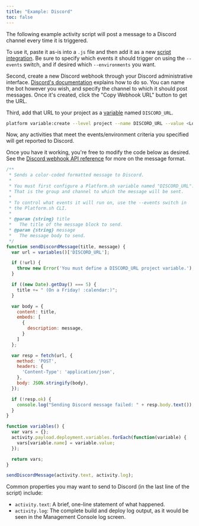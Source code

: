 ```yaml
---
title: "Example: Discord"
toc: false
---
```


The following example activity script will post a message to a Discord channel every time it is triggered.

To use it, paste it as-is into a `.js` file and then add it as a new [script integration](/integrations/activity.md#installing).  Be sure to specify which events it should trigger on using the `--events` switch, and if desired which `--environments` you want.

Second, create a new Discord webhook through your Discord administrative interface.  [Discord's documentation](https://support.discord.com/hc/en-us/articles/228383668-Intro-to-Webhooks) explains how to do so.  You can name the bot however you wish, and specify the channel to which it should post messages.  Once it's created, click the "Copy Webhook URL" button to get the URL.

Third, add that URL to your project as a [variable](/development/variables.md) named `DISCORD_URL`.

```bash
platform variable:create --level project --name DISCORD_URL --value <Long Discord URL here>
```

Now, any activities that meet the events/environment criteria you specified will get reported to Discord.

Once you have it working, you're free to modify the code below as desired.  See the [Discord webhook API reference](https://discord.com/developers/docs/resources/webhook#execute-webhook) for more on the message format.

```javascript
/**
 * Sends a color-coded formatted message to Discord.
 *
 * You must first configure a Platform.sh variable named "DISCORD_URL".
 * That is the group and channel to which the message will be sent.
 *
 * To control what events it will run on, use the --events switch in
 * the Platform.sh CLI.
 *
 * @param {string} title
 *   The title of the message block to send.
 * @param {string} message
 *   The message body to send.
 */
function sendDiscordMessage(title, message) {
  var url = variables()['DISCORD_URL'];

  if (!url) {
    throw new Error('You must define a DISCORD_URL project variable.');
  }

  if ((new Date).getDay() === 5) {
    title += " (On a Friday! :calendar:)";
  }

  var body = {
    content: title,
    embeds: [
      {
        description: message,
      }
    ]
  };

  var resp = fetch(url, {
    method: 'POST',
    headers: {
      'Content-Type': 'application/json',
    },
    body: JSON.stringify(body),
  });

  if (!resp.ok) {
    console.log("Sending Discord message failed: " + resp.body.text());
  }
}

function variables() {
  var vars = {};
  activity.payload.deployment.variables.forEach(function(variable) {
    vars[variable.name] = variable.value;
  });

  return vars;
}

sendDiscordMessage(activity.text, activity.log);
```

Common properties you may want to send to Discord (in the last line of the script) include:

* `activity.text`: A brief, one-line statement of what happened.
* `activity.log`: The complete build and deploy log output, as it would be seen in the Management Console log screen.
